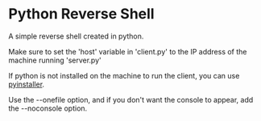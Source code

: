 # Python Reverse Shell
A simple reverse shell created in python.


Make sure to set the 'host' variable in 'client.py' to the IP address of the machine running 'server.py'


If python is not installed on the machine to run the client, you can use [pyinstaller](https://www.pyinstaller.org/downloads.html). 

Use the --onefile option, and if you don't want the console to appear, add the --noconsole option.
